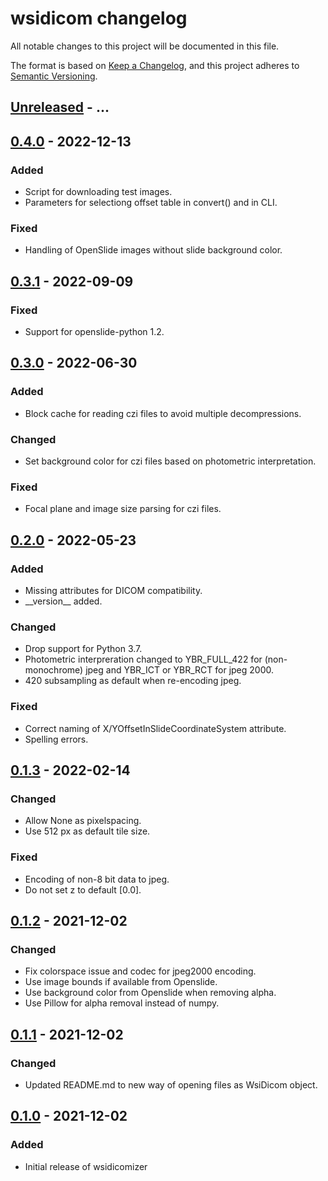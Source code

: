 # wsidicom changelog

All notable changes to this project will be documented in this file.

The format is based on [Keep a Changelog](https://keepachangelog.com/en/1.0.0/),
and this project adheres to [Semantic Versioning](https://semver.org/spec/v2.0.0.html).

## [Unreleased] - ...

## [0.4.0] - 2022-12-13
### Added
- Script for downloading test images.
- Parameters for selectiong offset table in convert() and in CLI.

### Fixed
- Handling of OpenSlide images without slide background color.

## [0.3.1] - 2022-09-09
### Fixed
- Support for openslide-python 1.2.

## [0.3.0] - 2022-06-30
### Added
- Block cache for reading czi files to avoid multiple decompressions.

### Changed
- Set background color for czi files based on photometric interpretation.

### Fixed
- Focal plane and image size parsing for czi files.

## [0.2.0] - 2022-05-23
### Added
- Missing attributes for DICOM compatibility.
- \_\_version__ added.

### Changed
- Drop support for Python 3.7.
- Photometric interpreration changed to YBR_FULL_422 for (non-monochrome) jpeg and YBR_ICT or YBR_RCT for jpeg 2000.
- 420 subsampling as default when re-encoding jpeg.

### Fixed
- Correct naming of X/YOffsetInSlideCoordinateSystem attribute.
- Spelling errors.

## [0.1.3] - 2022-02-14
### Changed
- Allow None as pixelspacing.
- Use 512 px as default tile size.

### Fixed
- Encoding of non-8 bit data to jpeg.
- Do not set z to default [0.0].

## [0.1.2] - 2021-12-02
### Changed
- Fix colorspace issue and codec for jpeg2000 encoding.
- Use image bounds if available from Openslide.
- Use background color from Openslide when removing alpha.
- Use Pillow for alpha removal instead of numpy.

## [0.1.1] - 2021-12-02
### Changed
- Updated README.md to new way of opening files as WsiDicom object.


## [0.1.0] - 2021-12-02
### Added
- Initial release of wsidicomizer


[Unreleased]: https://github.com/imi-bigpicture/wsidicomizer/compare/0.4.0..HEAD
[0.4.0]: https://github.com/imi-bigpicture/wsidicomizer/compare/0.3.1..0.4.0
[0.3.1]: https://github.com/imi-bigpicture/wsidicomizer/compare/0.3.0..0.3.1
[0.3.0]: https://github.com/imi-bigpicture/wsidicomizer/compare/0.2.0..0.3.0
[0.2.0]: https://github.com/imi-bigpicture/wsidicomizer/compare/0.1.3..0.2.0
[0.1.3]: https://github.com/imi-bigpicture/wsidicomizer/compare/0.1.2..0.1.3
[0.1.2]: https://github.com/imi-bigpicture/wsidicomizer/compare/0.1.1..0.1.2
[0.1.1]: https://github.com/imi-bigpicture/wsidicomizer/compare/0.1.0..0.1.1
[0.1.0]: https://github.com/imi-bigpicture/wsidicomizer/tree/v0.1.0
